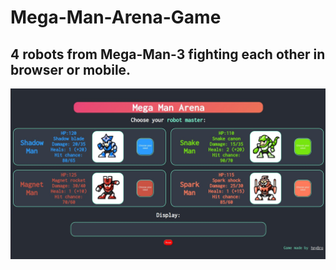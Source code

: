 # Mega-Man-Arena-Game

## 4 robots from Mega-Man-3 fighting each other in browser or mobile.

![mega man arena image](/public/megaman_preview.jpg)
